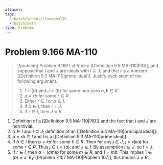 ```yaml
---
aliases: 
tags:
  - batch/school/class/ma110
  - batch/math
type: Problem
---
```

# Problem 9.166 MA-110

> [!problem] Problem 9.166
> Let $R$ be a [[Definition 9.5 MA-110|PID]], and suppose that $I$ and $J$ are ideals with $I\subseteq J$, and that $I$ is a nonzero [[Definition 9.3 MA-110|prime ideal]]. Justify each stem of the following argument.
> 1. $I=(a)$ and $J=(b)$ for some non-zero $a,b \in R$.
> 2. $a=rb$ for some $r \in R$.
> 3. Either $r \in I$ or $b \in I$.
> 4. If $b \in I$, then $I=J$.
> 5. If $r \in I$, then $J=R$.

1. Definition of a [[Definition 9.5 MA-110|PID]] and the fact that $I$ and $J$ are non trivial.
2. $a \in I$ and $I\subseteq J$; definition of an [[Definition 6.4 MA-110|principal ideal]].
3. $a =rb\in I$ and $I$ is a [[Definition 9.3 MA-110|prime ideal]].
4. If $b \in I$ then $b=ka$ for some $k \in R$. Then for any $j \in J$, $j=r(ka)$ for some $r \in R$. Thus $j \in I=(a)$, and $J\subseteq I$. By assumption $I\subseteq J$, so $I=J$.
5. If $r \in I$, then $a=(am)b$ for some $m \in R$, and $1=mb$. This implies $1 \in (b)=J$. By [[Problem 7.107 MA-110|Problem 107]], this means $J=R$.
